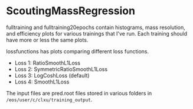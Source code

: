 # ScoutingMassRegression

fulltraining and fulltraining20epochs contain histograms, mass resolution, and efficiency plots for various trainings that I've run. Each training should have more or less the same plots. 

lossfunctions has plots comparing different loss functions. 
 - Loss 1: RatioSmoothL1Loss
 - Loss 2: SymmetricRatioSmoothL1Loss
 - Loss 3: LogCoshLoss (default)
 - Loss 4: SmoothL1Loss

The input files are pred.root files stored in various folders in `/eos/user/c/clxu/training_output`.
